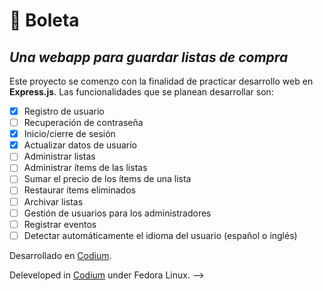# 📜 Boleta
## _Una webapp para guardar listas de compra_

Este proyecto se comenzo con la finalidad de practicar desarrollo web en **Express.js**. Las funcionalidades que se planean desarrollar son:

- [x] Registro de usuario
- [ ] Recuperación de contraseña
- [x] Inicio/cierre de sesión
- [x] Actualizar datos de usuario
- [ ] Administrar listas
- [ ] Administrar ítems de las listas
- [ ] Sumar el precio de los ítems de una lista
- [ ] Restaurar ítems eliminados
- [ ] Archivar listas
- [ ] Gestión de usuarios para los administradores
- [ ] Registrar eventos
- [ ] Detectar automáticamente el idioma del usuario (español o inglés)

<!-- ## Installation

You can get this app pulling the docker image...

Or by cloning/download this repo and installing the dependencies...

The default administrator credentials are the following:
* email: correo@example.com
* password: secret -->

Desarrollado en [Codium](https://github.com/VSCodium/vscodium/).

<!-- ---

# 📜 Boleta
## _A webapp to save shopping/groceries lists_

This proyect was started to practice web development with **Node.js** using **Express.js**. The functionalities that are meant to develop are:

- [x] User registration
- [ ] Recover password
- [x] User login/logout
- [x] Update user data
- [ ] Manage lists
- [ ] Manage items on a list
- [ ] Sum prices of items on a list
- [ ] Restore trashed items
- [ ] Archive lists
- [ ] User management by administrators
- [ ] Log events
- [ ] Automatic detection of user languaje (spanish or english)

<!-- ## Installation

You can get this app pulling the docker image...

Or by cloning/download this repo and installing the dependencies...

The default administrator credentials are the following:
* email: correo@example.com
* password: secret -->

Deleveloped in [Codium](https://github.com/VSCodium/vscodium/) under Fedora Linux. -->